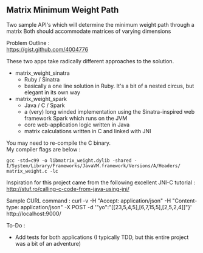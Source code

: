 ## Matrix Minimum Weight Path

Two sample API's which will determine the minimum weight path through a matrix
Both should accommodate matrices of varying dimensions

Problem Outline :  
https://gist.github.com/4004776

These two apps take radically different approaches to the solution.

* matrix_weight_sinatra 
  * Ruby / Sinatra
  * basically a one line solution in Ruby. It's a bit of a nested circus, but elegant in its own way
* matrix_weight_spark
  * Java / C / Spark
  * a (very) long winded implementation using the Sinatra-inspired web framework Spark which runs on the JVM
  * core web-application logic written in Java
  * matrix calculations written in C and linked with JNI

You may need to re-compile the C binary.  
My compiler flags are below :

    gcc -std=c99 -o libmatrix_weight.dylib -shared -I/System/Library/Frameworks/JavaVM.framework/Versions/A/Headers/ matrix_weight.c -lc

Inspiration for this project came from the following excellent JNI-C tutorial :
http://stuf.ro/calling-c-code-from-java-using-jni/

Sample CURL command :
    curl -v -H "Accept: application/json" -H "Content-type: application/json" -X POST -d '"yo":"[[23,5,4,5],[6,7,15,5],[2,5,2,4]]"}'  http://localhost:9000/

To-Do :

* Add tests for both applications
  (I typically TDD, but this entire project was a bit of an adventure)

